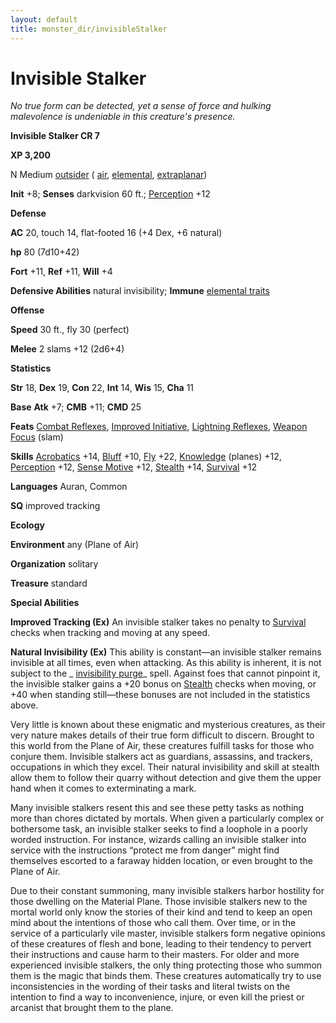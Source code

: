 ```yaml
---
layout: default
title: monster_dir/invisibleStalker
---
```

# Invisible Stalker

_No true form can be detected, yet a sense of force and hulking malevolence is undeniable in this creature's presence._

**Invisible Stalker CR 7**

**XP 3,200**

N Medium [outsider](creatureTypes#_outsider) ( [air](creatureTypes#_air-subtype), [elemental](creatureTypes#_elemental-subtype), [extraplanar](creatureTypes#_extraplanar-subtype))

**Init** +8; **Senses** darkvision 60 ft.; [Perception](../skill_dir/perception#_perception) +12

**Defense**

**AC** 20, touch 14, flat-footed 16 (+4 Dex, +6 natural)

**hp** 80 (7d10+42)

**Fort** +11, **Ref** +11, **Will** +4

**Defensive Abilities** natural invisibility; **Immune** [elemental traits](creatureTypes#_elemental-subtype)

**Offense**

**Speed** 30 ft., fly 30 (perfect)

**Melee** 2 slams +12 (2d6+4)

**Statistics**

**Str** 18, **Dex** 19, **Con** 22, **Int** 14, **Wis** 15, **Cha** 11

**Base**  **Atk** +7; **CMB** +11; **CMD** 25

**Feats** [Combat Reflexes](../feats#_combat-reflexes), [Improved Initiative](../feats#_improved-initiative), [Lightning Reflexes](../feats#_lightning-reflexes), [Weapon Focus](../feats#_weapon-focus) (slam)

**Skills** [Acrobatics](../skill_dir/acrobatics#_acrobatics) +14, [Bluff](../skill_dir/bluff#_bluff) +10, [Fly](../skill_dir/fly#_fly) +22, [Knowledge](../skill_dir/knowledge#_knowledge) (planes) +12, [Perception](../skill_dir/perception#_perception) +12, [Sense Motive](../skill_dir/senseMotive#_sense-motive) +12, [Stealth](../skill_dir/stealth#_stealth) +14, [Survival](../skill_dir/survival#_survival) +12

**Languages** Auran, Common

**SQ** improved tracking

**Ecology**

**Environment** any (Plane of Air)

**Organization** solitary

**Treasure** standard

**Special Abilities**

**Improved Tracking (Ex)** An invisible stalker takes no penalty to [Survival](../skill_dir/survival#_survival) checks when tracking and moving at any speed.

**Natural Invisibility (Ex)** This ability is constant—an invisible stalker remains invisible at all times, even when attacking. As this ability is inherent, it is not subject to the _ [invisibility purge](../spell_dir/invisibilityPurge#_invisibility-purge)_ spell. Against foes that cannot pinpoint it, the invisible stalker gains a +20 bonus on [Stealth](../skill_dir/stealth#_stealth) checks when moving, or +40 when standing still—these bonuses are not included in the statistics above.

Very little is known about these enigmatic and mysterious creatures, as their very nature makes details of their true form difficult to discern. Brought to this world from the Plane of Air, these creatures fulfill tasks for those who conjure them. Invisible stalkers act as guardians, assassins, and trackers, occupations in which they excel. Their natural invisibility and skill at stealth allow them to follow their quarry without detection and give them the upper hand when it comes to exterminating a mark.

Many invisible stalkers resent this and see these petty tasks as nothing more than chores dictated by mortals. When given a particularly complex or bothersome task, an invisible stalker seeks to find a loophole in a poorly worded instruction. For instance, wizards calling an invisible stalker into service with the instructions “protect me from danger” might find themselves escorted to a faraway hidden location, or even brought to the Plane of Air.

Due to their constant summoning, many invisible stalkers harbor hostility for those dwelling on the Material Plane. Those invisible stalkers new to the mortal world only know the stories of their kind and tend to keep an open mind about the intentions of those who call them. Over time, or in the service of a particularly vile master, invisible stalkers form negative opinions of these creatures of flesh and bone, leading to their tendency to pervert their instructions and cause harm to their masters. For older and more experienced invisible stalkers, the only thing protecting those who summon them is the magic that binds them. These creatures automatically try to use inconsistencies in the wording of their tasks and literal twists on the intention to find a way to inconvenience, injure, or even kill the priest or arcanist that brought them to the plane.

